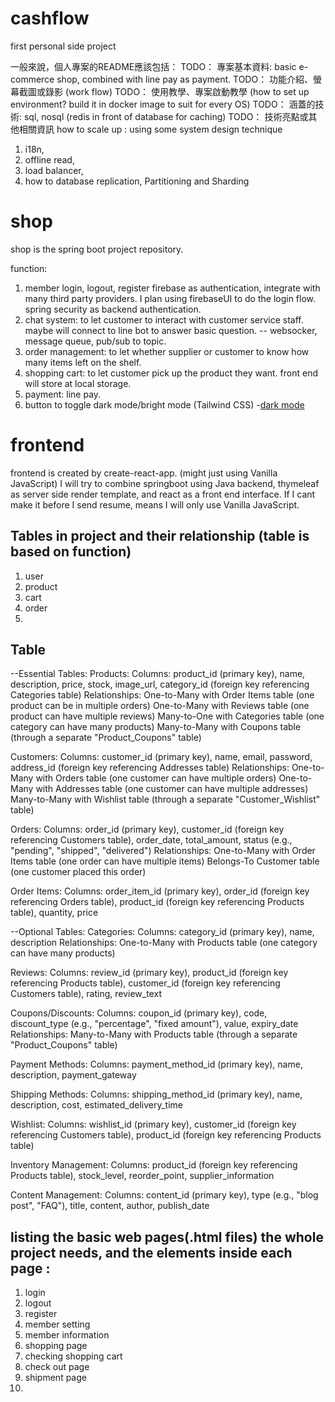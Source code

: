 # cashflow

first personal side project

一般來說，個人專案的README應該包括：
TODO：  專案基本資料: basic e-commerce shop, combined with line pay as payment.
TODO：  功能介紹、螢幕截圖或錄影 (work flow)
TODO：  使用教學、專案啟動教學 (how to set up environment? build it in docker image to suit for every OS)
TODO：  涵蓋的技術: sql, nosql (redis in front of database for caching)
TODO：  技術亮點或其他相關資訊 
how to scale up : using some system design technique
1. i18n, 
2. offline read, 
3. load balancer, 
4. how to database replication, Partitioning and Sharding

# shop 
shop is the spring boot project repository.

function:
1. member login, logout, register
firebase as authentication, integrate with many third party providers. 
I plan using firebaseUI to do the login flow.
spring security as backend authentication.
2. chat system: to let customer to interact with customer service staff. maybe will connect to line bot to answer basic question.
-- websocker, message queue, pub/sub to topic.
3. order management: to let whether supplier or customer to know how many items left on the shelf.
4. shopping cart: to let customer pick up the product they want. front end will store at local storage.
5. payment: line pay.
6. button to toggle dark mode/bright mode (Tailwind CSS) -[dark mode](https://tailwindcss.com/docs/dark-mode)

# frontend 
frontend is created by create-react-app. (might just using Vanilla JavaScript)
I will try to combine springboot using Java backend, thymeleaf as server side render template, and react as a front end interface. 
If I cant make it before I send resume, means I will only use Vanilla JavaScript.

## Tables in project and their relationship (table is based on function)
1. user
2. product
3. cart
4. order
5. 

## Table 

--Essential Tables:
Products:
Columns: product_id (primary key), name, description, price, stock, image_url, category_id (foreign key referencing Categories table)
Relationships:
One-to-Many with Order Items table (one product can be in multiple orders)
One-to-Many with Reviews table (one product can have multiple reviews)
Many-to-One with Categories table (one category can have many products)
Many-to-Many with Coupons table (through a separate "Product_Coupons" table)

Customers:
Columns: customer_id (primary key), name, email, password, address_id (foreign key referencing Addresses table)
Relationships:
One-to-Many with Orders table (one customer can have multiple orders)
One-to-Many with Addresses table (one customer can have multiple addresses)
Many-to-Many with Wishlist table (through a separate "Customer_Wishlist" table)

Orders:
Columns: order_id (primary key), customer_id (foreign key referencing Customers table), order_date, total_amount, status (e.g., "pending", "shipped", "delivered")
Relationships:
One-to-Many with Order Items table (one order can have multiple items)
Belongs-To Customer table (one customer placed this order)

Order Items:
Columns: order_item_id (primary key), order_id (foreign key referencing Orders table), product_id (foreign key referencing Products table), quantity, price


--Optional Tables:
Categories:
Columns: category_id (primary key), name, description
Relationships:
One-to-Many with Products table (one category can have many products)

Reviews:
Columns: review_id (primary key), product_id (foreign key referencing Products table), customer_id (foreign key referencing Customers table), rating, review_text

Coupons/Discounts:
Columns: coupon_id (primary key), code, discount_type (e.g., "percentage", "fixed amount"), value, expiry_date
Relationships:
Many-to-Many with Products table (through a separate "Product_Coupons" table)

Payment Methods:
Columns: payment_method_id (primary key), name, description, payment_gateway

Shipping Methods:
Columns: shipping_method_id (primary key), name, description, cost, estimated_delivery_time

Wishlist:
Columns: wishlist_id (primary key), customer_id (foreign key referencing Customers table), product_id (foreign key referencing Products table)

Inventory Management:
Columns: product_id (foreign key referencing Products table), stock_level, reorder_point, supplier_information

Content Management:
Columns: content_id (primary key), type (e.g., "blog post", "FAQ"), title, content, author, publish_date

## listing the basic web pages(.html files) the whole project needs, and the elements inside each page :
1. login
2. logout
3. register
4. member setting
5. member information
6. shopping page
7. checking shopping cart
8. check out page
9. shipment page
10. 
